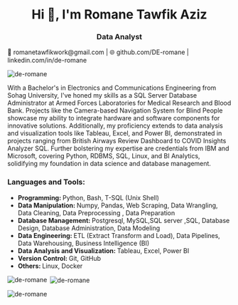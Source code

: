 <h1 align="center">Hi 👋, I'm Romane Tawfik Aziz</h1>
<h3 align="center">Data Analyst</h3>
📧 romanetawfikwork@gmail.com | 🌐 github.com/DE-romane | linkedin.com/in/de-romane

<p align="left"> <img src="https://komarev.com/ghpvc/?username=de-romane&label=Profile%20views&color=0e75b6&style=flat" alt="de-romane" /> </p>

With a Bachelor's in Electronics and Communications Engineering from Sohag University, I've honed my skills as a SQL Server Database Administrator at Armed Forces Laboratories for Medical Research and Blood Bank. Projects like the Camera-based Navigation System for Blind People showcase my ability to integrate hardware and software components for innovative solutions. Additionally, my proficiency extends to data analysis and visualization tools like Tableau, Excel, and Power BI, demonstrated in projects ranging from British Airways Review Dashboard to COVID Insights Analyzer SQL. Further bolstering my expertise are credentials from IBM and Microsoft, covering Python, RDBMS, SQL, Linux, and BI Analytics, solidifying my foundation in data science and database management.

<h3 align="left">Languages and Tools:</h3>
<ul>
<li><b>Programming: </b> Python, Bash, T-SQL (Unix Shell)</li>
<li><b>Data Manipulation: </b> Numpy, Pandas, Web Scraping, Data Wrangling, Data Cleaning, Data Preprocessing , Data Preparation</li>
<li><b>Database Management: </b> Postgresql, MySQL,SQL server ,SQL, Database Design, Database Administration, Data Modeling</li>
<li><b>Data Engineering: </b> ETL (Extract Transform and Load), Data Pipelines, Data Warehousing, Business Intelligence (BI)</li>
<li><b>Data Analysis and Visualization: </b>Tableau, Excel, Power BI</li>
<li><b>Version Control: </b> Git, GitHub</li>
<li><b>Others: </b>  Linux, Docker</li>
</ul>


<p><img align="left" src="https://github-readme-stats.vercel.app/api/top-langs?username=de-romane&show_icons=true&locale=en&layout=compact" alt="de-romane" /></p>

<p>&nbsp;<img align="center" src="https://github-readme-stats.vercel.app/api?username=de-romane&show_icons=true&locale=en" alt="de-romane" /></p>

<p><img align="center" src="https://github-readme-streak-stats.herokuapp.com/?user=de-romane&" alt="de-romane" /></p>




